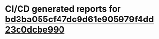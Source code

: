 # CI/CD generated reports for [bd3ba055cf47dc9d61e905979f4dd23c0dcbe990](https://github.com/hydephp/develop/commit/bd3ba055cf47dc9d61e905979f4dd23c0dcbe990)
